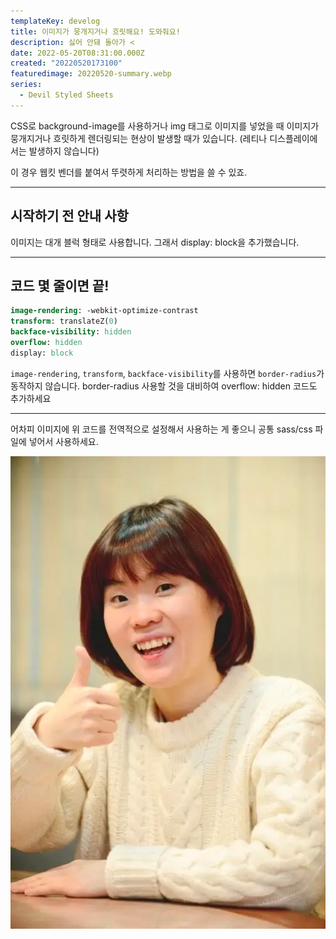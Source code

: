 ```yaml
---
templateKey: develog
title: 이미지가 뭉개지거나 흐릿해요! 도와줘요!
description: 싫어 안돼 돌아가 <
date: 2022-05-20T08:31:00.000Z
created: "20220520173100"
featuredimage: 20220520-summary.webp
series:
  - Devil Styled Sheets
---
```

CSS로 background-image를 사용하거나 img 태그로 이미지를 넣었을 때 이미지가 뭉개지거나 흐릿하게 렌더링되는 현상이 발생할 때가 있습니다. (레티나 디스플레이에서는 발생하지 않습니다)

이 경우 웹킷 벤더를 붙여서 뚜렷하게 처리하는 방법을 쓸 수 있죠.

- - -

## 시작하기 전 안내 사항

이미지는 대개 블럭 형태로 사용합니다. 그래서 display: block을 추가했습니다.

- - -

## 코드 몇 줄이면 끝!

```sass
image-rendering: -webkit-optimize-contrast
transform: translateZ(0)
backface-visibility: hidden
overflow: hidden
d﻿isplay: block
```

`image-rendering`, `transform`, `backface-visibility`를 사용하면 `border-radius`가 동작하지 않습니다. border-radius 사용할 것을 대비하여 overflow: hidden 코드도 추가하세요

- - -

어차피 이미지에 위 코드를 전역적으로 설정해서 사용하는 게 좋으니 공통 sass/css 파일에 넣어서 사용하세요.

![](20220520-gl.webp)